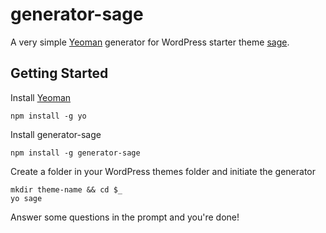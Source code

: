# generator-sage

A very simple [Yeoman](http://yeoman.io) generator for WordPress starter theme [sage](roots.io/sage).


## Getting Started

Install [Yeoman](http://yeoman.io)

```
npm install -g yo
```

Install generator-sage

```
npm install -g generator-sage
```

Create a folder in your WordPress themes folder and initiate the generator

```
mkdir theme-name && cd $_
yo sage
```

Answer some questions in the prompt and you're done!

